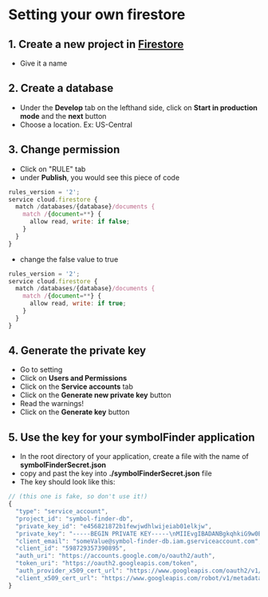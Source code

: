 # Setting your own firestore 

## 1. Create a new project in [Firestore](https://console.firebase.google.com/)
- Give it a name

## 2. Create a database
- Under the **Develop** tab on the lefthand side, click on **Start in production mode** and the **next** button
- Choose a location. Ex: US-Central

## 3. Change permission
- Click on "RULE" tab 
- under **Publish**, you would see this piece of code
```js
rules_version = '2';
service cloud.firestore {
  match /databases/{database}/documents {
    match /{document=**} {
      allow read, write: if false;
    }
  }
}
```
- change the false value to true
```js
rules_version = '2';
service cloud.firestore {
  match /databases/{database}/documents {
    match /{document=**} {
      allow read, write: if true; 
    }
  }
}
```

## 4. Generate the private key 
- Go to setting 
- Click on **Users and Permissions**
- Click on the **Service accounts** tab
- Click on the **Generate new private key** button
- Read the warnings!
- Click on the **Generate key** button

## 5. Use the key for your symbolFinder application 
 - In the root directory of your application, create a file with the name of **symbolFinderSecret.json** 
-  copy and past the key into **./symbolFinderSecret.json** file
- The key should look like this:
```js
// (this one is fake, so don't use it!) 
{
  "type": "service_account",
  "project_id": "symbol-finder-db",
  "private_key_id": "e456821872b1fewjwdhlwijeiab01elkjw",
  "private_key": "-----BEGIN PRIVATE KEY-----\nMIIEvgIBADANBgkqhkiG9w0BAQEFAASCBKgwggSkAgEAAoIBAQDlH702SkDZgMqH\njM+/pMxW6Gm0k7BbF7vRN34IoijreoijI8AlUE61JuFDW7nG7nSW9q\nJxLBmp0xwUpoi9FPs1guNyjkqdlxp2dv4Llmhg//ySQbn9Zt8GTIAMydlE9S02... V5\n-----END PRIVATE KEY-----\n",
  "client_email": "someValue@symbol-finder-db.iam.gserviceaccount.com",
  "client_id": "598729357390895",
  "auth_uri": "https://accounts.google.com/o/oauth2/auth",
  "token_uri": "https://oauth2.googleapis.com/token",
  "auth_provider_x509_cert_url": "https://www.googleapis.com/oauth2/v1/certs",
  "client_x509_cert_url": "https://www.googleapis.com/robot/v1/metadata/x539/firebase-adminsdk-app-project.iam.gserviceaccount.com"
}

```

